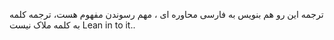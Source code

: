 ترجمه این رو هم بنویس به  فارسی محاوره ای ، مهم رسوندن مفهوم هست، ترجمه کلمه به کلمه ملاک نیست
Lean in to it..
